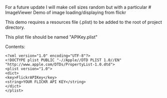For a future update I will make cell sizes random but with a particular # ImageViewer
Demo of image loading/displaying  from flickr

This demo requires a resources file (.plist) to be added to the root of project directory.

This plist file should be named "APIKey.plist"

Contents: 

```
<?xml version="1.0" encoding="UTF-8"?>
<!DOCTYPE plist PUBLIC "-//Apple//DTD PLIST 1.0//EN" "http://www.apple.com/DTDs/PropertyList-1.0.dtd">
<plist version="1.0">
<dict>
<key>FlickrAPIKey</key>
<string>YOUR FLICKR API KEY</string>
</dict>
</plist>
```
